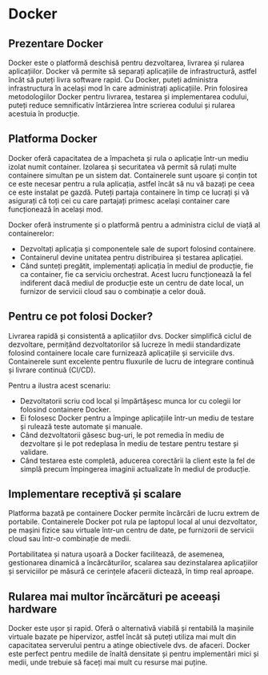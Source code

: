 # Docker

## Prezentare Docker
Docker este o platformă deschisă pentru dezvoltarea, livrarea și rularea aplicațiilor. Docker vă permite să separați aplicațiile de infrastructură, astfel încât să puteți livra software rapid. Cu Docker, puteți administra infrastructura în același mod în care administrați aplicațiile. Prin folosirea metodologiilor Docker pentru livrarea, testarea și implementarea codului, puteți reduce semnificativ întârzierea între scrierea codului și rularea acestuia în producție.

## Platforma Docker
Docker oferă capacitatea de a împacheta și rula o aplicație într-un mediu izolat numit container. Izolarea și securitatea vă permit să rulați multe containere simultan pe un sistem dat. Containerele sunt ușoare și conțin tot ce este necesar pentru a rula aplicația, astfel încât să nu vă bazați pe ceea ce este instalat pe gazdă. Puteți partaja containere în timp ce lucrați și vă asigurați că toți cei cu care partajați primesc același container care funcționează în același mod.

Docker oferă instrumente și o platformă pentru a administra ciclul de viață al containerelor:

- Dezvoltați aplicația și componentele sale de suport folosind containere.
- Containerul devine unitatea pentru distribuirea și testarea aplicației.
- Când sunteți pregătit, implementați aplicația în mediul de producție, fie ca container, fie ca serviciu orchestrat. Acest lucru funcționează la fel indiferent dacă mediul de producție este un centru de date local, un furnizor de servicii cloud sau o combinație a celor două.

## Pentru ce pot folosi Docker?
Livrarea rapidă și consistentă a aplicațiilor dvs.
Docker simplifică ciclul de dezvoltare, permițând dezvoltatorilor să lucreze în medii standardizate folosind containere locale care furnizează aplicațiile și serviciile dvs. Containerele sunt excelente pentru fluxurile de lucru de integrare continuă și livrare continuă (CI/CD).

Pentru a ilustra acest scenariu:

- Dezvoltatorii scriu cod local și împărtășesc munca lor cu colegii lor folosind containere Docker.
- Ei folosesc Docker pentru a împinge aplicațiile într-un mediu de testare și rulează teste automate și manuale.
- Când dezvoltatorii găsesc bug-uri, le pot remedia în mediu de dezvoltare și le pot redeplasa în mediu de testare pentru testare și validare.
- Când testarea este completă, aducerea corectării la client este la fel de simplă precum împingerea imaginii actualizate în mediul de producție.

## Implementare receptivă și scalare
Platforma bazată pe containere Docker permite încărcări de lucru extrem de portabile. Containerele Docker pot rula pe laptopul local al unui dezvoltator, pe mașini fizice sau virtuale într-un centru de date, pe furnizorii de servicii cloud sau într-o combinație de medii.

Portabilitatea și natura ușoară a Docker facilitează, de asemenea, gestionarea dinamică a încărcăturilor, scalarea sau dezinstalarea aplicațiilor și serviciilor pe măsură ce cerințele afacerii dictează, în timp real aproape.

## Rularea mai multor încărcături pe aceeași hardware
Docker este ușor și rapid. Oferă o alternativă viabilă și rentabilă la mașinile virtuale bazate pe hipervizor, astfel încât să puteți utiliza mai mult din capacitatea serverului pentru a atinge obiectivele dvs. de afaceri. Docker este perfect pentru mediile de înaltă densitate și pentru implementări mici și medii, unde trebuie să faceți mai mult cu resurse mai puține.

